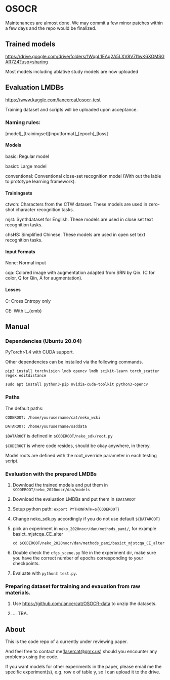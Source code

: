 # OSOCR
Maintenances are almost done. We may commit a few minor patches within a few days and the repo would be finalized.  

## Trained models
https://drive.google.com/drive/folders/1WqpL1EAg2A5LXV8V7I1wK6XOMSGAR7Z4?usp=sharing

Most models including ablative study models are now uploaded 

## Evaluation LMDBs
https://www.kaggle.com/lancercat/osocr-test

Training dataset and scripts will be uploaded upon acceptance.

### Naming rules:
\[model\]\_\[trainingset\]\[inputformat\]\_\[epoch\]\_\[loss\]

#### Models
basic: Regular model

basict: Large model

conventional: Conventional close-set recognition model (With out the lable to prototype learning framework).

#### Trainingsets
ctwch: Characters from the CTW dataset. These models are used in zero-shot character recognition tasks. 

mjst: Synthdataset for English.   These models are used in close set text recognition tasks. 

chsHS: Simplified Chinese. These models are used in open set text recognition tasks. 

#### Input Formats
None: Normal input

cqa: Colored image with augmentation adapted from SRN by Qin. (C for color, Q for Qin, A for augmentation).

#### Losses
C: Cross Entropy only

CE: With L_{emb}


## Manual


### Dependencies (Ubuntu 20.04)
PyTorch>1.4 with CUDA support.  

Other dependencies can be installed via the following commands.

```
pip3 install torchvision lmdb opencv lmdb scikit-learn torch_scatter regex editdistance

sudo apt install python3-pip nvidia-cuda-toolkit python3-opencv
```

### Paths
The default paths:
    
    CODEROOT: /home/yourusername/cat/neko_wcki
    
    DATAROOT: /home/yourusername/ssddata
`$DATAROOT` is defined in `$CODEROOT/neko_sdk/root.py` 

`$CODEROOT` is where code resides, should be okay anywhere, in theroy. 

Model roots are defined with the root_override parameter in each testing script.



### Evaluation with the prepared LMDBs
1. Download the trained models and put them in `$CODEROOT/neko_2020nocr/dan/models`

2. Download the evaluation LMDBs and put them in `$DATAROOT`

3. Setup python path:
    ```export PYTHONPATH=${CODEROOT}```

4. Change neko_sdk.py accordingly if you do not use default `${DATAROOT}`

5. pick an experiment in `neko_2020nocr/dan/methods_pami/`, for example basict_mjstcqa_CE_alter
    ```
    cd $CODEROOT/neko_2020nocr/dan/methods_pami/basict_mjstcqa_CE_alter
    ```

6. Double check the `cfgs_scene.py` file in the experiment dir, make sure you have the correct number of epochs corresponding to your checkpoints.

7. Evaluate with `python3 test.py`. 



### Preparing dataset for training and evauation from raw materials.
1. Use https://github.com/lancercat/OSOCR-data to unzip the datasets.

2. ... TBA.

## About
This is the code repo of a currently under reviewing paper. 

And feel free to contact me(lasercat@gmx.us) should you encounter any problems using the code.

If you want models for other experiments in the paper, please email me the specific experiment(s), e.g. row x of table y, so I can upload it to the drive. 


